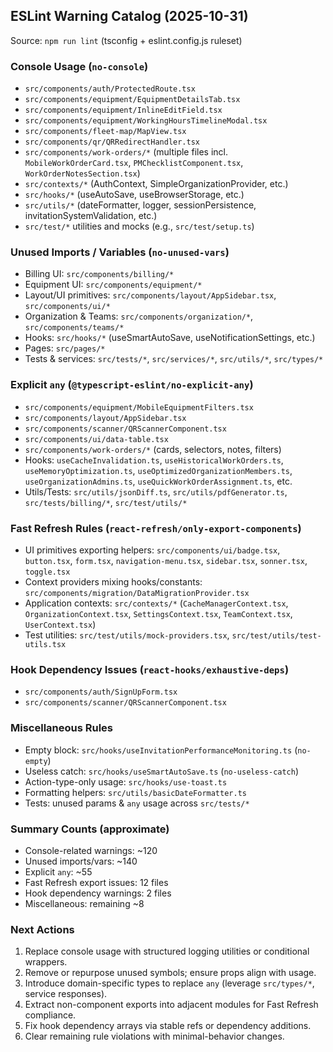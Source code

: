 ## ESLint Warning Catalog (2025-10-31)

Source: `npm run lint` (tsconfig + eslint.config.js ruleset)

### Console Usage (`no-console`)
- `src/components/auth/ProtectedRoute.tsx`
- `src/components/equipment/EquipmentDetailsTab.tsx`
- `src/components/equipment/InlineEditField.tsx`
- `src/components/equipment/WorkingHoursTimelineModal.tsx`
- `src/components/fleet-map/MapView.tsx`
- `src/components/qr/QRRedirectHandler.tsx`
- `src/components/work-orders/*` (multiple files incl. `MobileWorkOrderCard.tsx`, `PMChecklistComponent.tsx`, `WorkOrderNotesSection.tsx`)
- `src/contexts/*` (AuthContext, SimpleOrganizationProvider, etc.)
- `src/hooks/*` (useAutoSave, useBrowserStorage, etc.)
- `src/utils/*` (dateFormatter, logger, sessionPersistence, invitationSystemValidation, etc.)
- `src/test/*` utilities and mocks (e.g., `src/test/setup.ts`)

### Unused Imports / Variables (`no-unused-vars`)
- Billing UI: `src/components/billing/*`
- Equipment UI: `src/components/equipment/*`
- Layout/UI primitives: `src/components/layout/AppSidebar.tsx`, `src/components/ui/*`
- Organization & Teams: `src/components/organization/*`, `src/components/teams/*`
- Hooks: `src/hooks/*` (useSmartAutoSave, useNotificationSettings, etc.)
- Pages: `src/pages/*`
- Tests & services: `src/tests/*`, `src/services/*`, `src/utils/*`, `src/types/*`

### Explicit `any` (`@typescript-eslint/no-explicit-any`)
- `src/components/equipment/MobileEquipmentFilters.tsx`
- `src/components/layout/AppSidebar.tsx`
- `src/components/scanner/QRScannerComponent.tsx`
- `src/components/ui/data-table.tsx`
- `src/components/work-orders/*` (cards, selectors, notes, filters)
- Hooks: `useCacheInvalidation.ts`, `useHistoricalWorkOrders.ts`, `useMemoryOptimization.ts`, `useOptimizedOrganizationMembers.ts`, `useOrganizationAdmins.ts`, `useQuickWorkOrderAssignment.ts`, etc.
- Utils/Tests: `src/utils/jsonDiff.ts`, `src/utils/pdfGenerator.ts`, `src/tests/billing/*`, `src/test/utils/*`

### Fast Refresh Rules (`react-refresh/only-export-components`)
- UI primitives exporting helpers: `src/components/ui/badge.tsx`, `button.tsx`, `form.tsx`, `navigation-menu.tsx`, `sidebar.tsx`, `sonner.tsx`, `toggle.tsx`
- Context providers mixing hooks/constants: `src/components/migration/DataMigrationProvider.tsx`
- Application contexts: `src/contexts/*` (`CacheManagerContext.tsx`, `OrganizationContext.tsx`, `SettingsContext.tsx`, `TeamContext.tsx`, `UserContext.tsx`)
- Test utilities: `src/test/utils/mock-providers.tsx`, `src/test/utils/test-utils.tsx`

### Hook Dependency Issues (`react-hooks/exhaustive-deps`)
- `src/components/auth/SignUpForm.tsx`
- `src/components/scanner/QRScannerComponent.tsx`

### Miscellaneous Rules
- Empty block: `src/hooks/useInvitationPerformanceMonitoring.ts` (`no-empty`)
- Useless catch: `src/hooks/useSmartAutoSave.ts` (`no-useless-catch`)
- Action-type-only usage: `src/hooks/use-toast.ts`
- Formatting helpers: `src/utils/basicDateFormatter.ts`
- Tests: unused params & `any` usage across `src/tests/*`

### Summary Counts (approximate)
- Console-related warnings: ~120
- Unused imports/vars: ~140
- Explicit `any`: ~55
- Fast Refresh export issues: 12 files
- Hook dependency warnings: 2 files
- Miscellaneous: remaining ~8

### Next Actions
1. Replace console usage with structured logging utilities or conditional wrappers.
2. Remove or repurpose unused symbols; ensure props align with usage.
3. Introduce domain-specific types to replace `any` (leverage `src/types/*`, service responses).
4. Extract non-component exports into adjacent modules for Fast Refresh compliance.
5. Fix hook dependency arrays via stable refs or dependency additions.
6. Clear remaining rule violations with minimal-behavior changes.

